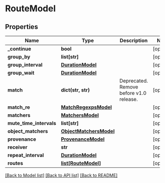 # RouteModel

## Properties
Name | Type | Description | Notes
------------ | ------------- | ------------- | -------------
**_continue** | **bool** |  | [optional] 
**group_by** | **list[str]** |  | [optional] 
**group_interval** | [**DurationModel**](DurationModel.md) |  | [optional] 
**group_wait** | [**DurationModel**](DurationModel.md) |  | [optional] 
**match** | **dict(str, str)** | Deprecated. Remove before v1.0 release. | [optional] 
**match_re** | [**MatchRegexpsModel**](MatchRegexpsModel.md) |  | [optional] 
**matchers** | [**MatchersModel**](MatchersModel.md) |  | [optional] 
**mute_time_intervals** | **list[str]** |  | [optional] 
**object_matchers** | [**ObjectMatchersModel**](ObjectMatchersModel.md) |  | [optional] 
**provenance** | [**ProvenanceModel**](ProvenanceModel.md) |  | [optional] 
**receiver** | **str** |  | [optional] 
**repeat_interval** | [**DurationModel**](DurationModel.md) |  | [optional] 
**routes** | [**list[RouteModel]**](RouteModel.md) |  | [optional] 

[[Back to Model list]](../README.md#documentation-for-models) [[Back to API list]](../README.md#documentation-for-api-endpoints) [[Back to README]](../README.md)


